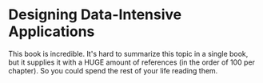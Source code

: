 # Designing Data-Intensive Applications
This book is incredible. It's hard to summarize this topic in a single book, but it supplies it with a HUGE amount of references (in the order of 100 per chapter). So you could spend the rest of your life reading them.

